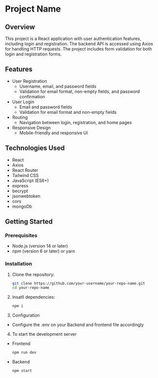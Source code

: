 # Project Name

## Overview

This project is a React application with user authentication features, including login and registration. The backend API is accessed using Axios for handling HTTP requests. The project includes form validation for both login and registration forms.

## Features

- User Registration
  - Username, email, and password fields
  - Validation for email format, non-empty fields, and password confirmation
- User Login
  - Email and password fields
  - Validation for email format and non-empty fields
- Routing
  - Navigation between login, registration, and home pages
- Responsive Design
  - Mobile-friendly and responsive UI

## Technologies Used

- React
- Axios
- React Router
- Tailwind CSS
- JavaScript (ES6+)
- express
- becrypt
- jsonwebtoken
- cors
- mongoDb

## Getting Started

### Prerequisites

- Node.js (version 14 or later)
- npm (version 6 or later) or yarn

### Installation

1. Clone the repository:

   ```bash
   git clone https://github.com/your-username/your-repo-name.git
   cd your-repo-name

2. Insatll dependencies:

   ```bash
   npm i 

3.  Configuration

- Configure the .env on your Backend and frontend file accordingly
    
4. To start the development server 
- Frontend

   ```bash
   npm run dev

- Backend
  
  ```bash
  npm start
   
